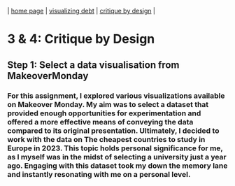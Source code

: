 | [home page](https://isha0807.github.io/Portfolio/) | [visualizing debt](visualizing-government-debt) | [critique by design](critique-by-design) |

# 3 & 4: Critique by Design

## Step 1: Select a data visualisation from MakeoverMonday
### For this assignment, I explored various visualizations available on Makeover Monday. My aim was to select a dataset that provided enough opportunities for experimentation and offered a more effective means of conveying the data compared to its original presentation. Ultimately, I decided to work with the data on **The cheapest countries to study in Europe in 2023**. This topic holds personal significance for me, as I myself was in the midst of selecting a university just a year ago. Engaging with this dataset took my down the memory lane and instantly resonating with me on a personal level.

